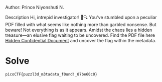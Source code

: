 Author: Prince Niyonshuti N.

Description
Hi, intrepid investigator! 📄🔍 You've stumbled upon a peculiar PDF filled with what seems like nothing more than garbled nonsense. But beware! Not everything is as it appears. Amidst the chaos lies a hidden treasure—an elusive flag waiting to be uncovered.
Find the PDF file here [Hidden Confidential Document](https://challenge-files.picoctf.net/c_saffron_estate/ccc0d441aa5e523d76f4cddf3e8ef48763cb19abcc171a69ec743a958db3ee33/confidential.pdf) and uncover the flag within the metadata.

# Solve
```bash
picoCTF{puzzl3d_m3tadata_f0und!_87be60c0}
```

